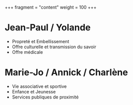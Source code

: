 +++
fragment = "content"
weight = 100
+++


# Jean-Paul / Yolande
* Propreté et Embellissement
* Offre culturelle et transmission du savoir
* Offre médicale

# Marie-Jo / Annick / Charlène

* Vie associative et sportive
* Enfance et Jeunesse
* Services publiques de proximité
